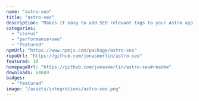 ```yaml
---
name: "astro-seo"
title: "astro-seo"
description: "Makes it easy to add SEO relevant tags to your Astro app."
categories:
  - "css+ui"
  - "performance+seo"
  - "featured"
npmUrl: "https://www.npmjs.com/package/astro-seo"
repoUrl: "https://github.com/jonasmerlin/astro-seo"
featured: 10
homepageUrl: "https://github.com/jonasmerlin/astro-seo#readme"
downloads: 64849
badges:
  - "featured"
image: "/assets/integrations/astro-seo.png"
---
```

